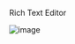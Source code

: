 Rich Text Editor

![image](https://github.com/user-attachments/assets/97f3dd3b-8e85-49a6-bd6d-93b6f3f3d310)

